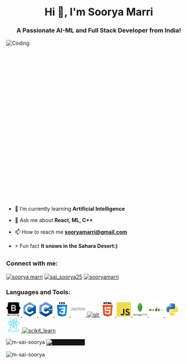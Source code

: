 <h1 align="center">Hi 👋, I'm Soorya Marri</h1>
<h3 align="center">A Passionate AI-ML and Full Stack Developer from India!</h3>
<img align="right" alt="Coding" width="800" height="450" src="https://149695847.v2.pressablecdn.com/wp-content/uploads/2019/06/tony-stark.gif">



- 🌱 I’m currently learning **Artificial Intelligence**

- 💬 Ask me about **React, ML, C++**

- 📫 How to reach me **sooryamarri@gmail.com**

- ⚡ Fun fact **It snows in the Sahara Desert:)**

<h3 align="left">Connect with me:</h3>
<p align="left">
<a href="https://linkedin.com/in/soorya marri" target="blank"><img align="center" src="https://raw.githubusercontent.com/rahuldkjain/github-profile-readme-generator/master/src/images/icons/Social/linked-in-alt.svg" alt="soorya marri" height="30" width="40" /></a>
<a href="https://www.codechef.com/users/sai_soorya25" target="blank"><img align="center" src="https://cdn.jsdelivr.net/npm/simple-icons@3.1.0/icons/codechef.svg" alt="sai_soorya25" height="30" width="40" /></a>
<a href="https://www.leetcode.com/sooryamarri" target="blank"><img align="center" src="https://raw.githubusercontent.com/rahuldkjain/github-profile-readme-generator/master/src/images/icons/Social/leet-code.svg" alt="sooryamarri" height="30" width="40" /></a>
</p>

<h3 align="left">Languages and Tools:</h3>
<p align="left"> <a href="https://getbootstrap.com" target="_blank" rel="noreferrer"> <img src="https://raw.githubusercontent.com/devicons/devicon/master/icons/bootstrap/bootstrap-plain-wordmark.svg" alt="bootstrap" width="40" height="40"/> </a> <a href="https://www.cprogramming.com/" target="_blank" rel="noreferrer"> <img src="https://raw.githubusercontent.com/devicons/devicon/master/icons/c/c-original.svg" alt="c" width="40" height="40"/> </a> <a href="https://www.w3schools.com/cpp/" target="_blank" rel="noreferrer"> <img src="https://raw.githubusercontent.com/devicons/devicon/master/icons/cplusplus/cplusplus-original.svg" alt="cplusplus" width="40" height="40"/> </a> <a href="https://www.w3schools.com/css/" target="_blank" rel="noreferrer"> <img src="https://raw.githubusercontent.com/devicons/devicon/master/icons/css3/css3-original-wordmark.svg" alt="css3" width="40" height="40"/> </a> <a href="https://expressjs.com" target="_blank" rel="noreferrer"> <img src="https://raw.githubusercontent.com/devicons/devicon/master/icons/express/express-original-wordmark.svg" alt="express" width="40" height="40"/> </a> <a href="https://git-scm.com/" target="_blank" rel="noreferrer"> <img src="https://www.vectorlogo.zone/logos/git-scm/git-scm-icon.svg" alt="git" width="40" height="40"/> </a> <a href="https://www.w3.org/html/" target="_blank" rel="noreferrer"> <img src="https://raw.githubusercontent.com/devicons/devicon/master/icons/html5/html5-original-wordmark.svg" alt="html5" width="40" height="40"/> </a> <a href="https://developer.mozilla.org/en-US/docs/Web/JavaScript" target="_blank" rel="noreferrer"> <img src="https://raw.githubusercontent.com/devicons/devicon/master/icons/javascript/javascript-original.svg" alt="javascript" width="40" height="40"/> </a> <a href="https://www.mongodb.com/" target="_blank" rel="noreferrer"> <img src="https://raw.githubusercontent.com/devicons/devicon/master/icons/mongodb/mongodb-original-wordmark.svg" alt="mongodb" width="40" height="40"/> </a> <a href="https://nodejs.org" target="_blank" rel="noreferrer"> <img src="https://raw.githubusercontent.com/devicons/devicon/master/icons/nodejs/nodejs-original-wordmark.svg" alt="nodejs" width="40" height="40"/> </a> <a href="https://www.python.org" target="_blank" rel="noreferrer"> <img src="https://raw.githubusercontent.com/devicons/devicon/master/icons/python/python-original.svg" alt="python" width="40" height="40"/> </a> <a href="https://reactjs.org/" target="_blank" rel="noreferrer"> <img src="https://raw.githubusercontent.com/devicons/devicon/master/icons/react/react-original-wordmark.svg" alt="react" width="40" height="40"/> </a> <a href="https://scikit-learn.org/" target="_blank" rel="noreferrer"> <img src="https://upload.wikimedia.org/wikipedia/commons/0/05/Scikit_learn_logo_small.svg" alt="scikit_learn" width="40" height="40"/> </a> </p>

<p><img align="left" src="https://github-readme-stats.vercel.app/api/top-langs?username=m-sai-soorya&show_icons=true&locale=en&layout=compact" alt="m-sai-soorya" /></p>

<p>&nbsp;<img align="center" style= "background-color:#121212" src="https://github-readme-stats.vercel.app/api?username=m-sai-soorya&show_icons=true&locale=en" alt="m-sai-soorya" /></p>

<p><img align="center" src="https://github-readme-streak-stats.herokuapp.com/?user=m-sai-soorya&" alt="m-sai-soorya" /></p>
